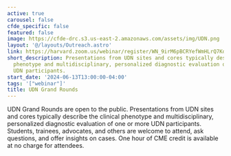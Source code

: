 ```yaml
---
active: true
carousel: false
cfde_specific: false
featured: false
image: https://cfde-drc.s3.us-east-2.amazonaws.com/assets/img/UDN.png
layout: '@/layouts/Outreach.astro'
link: https://harvard.zoom.us/webinar/register/WN_9irM6pBCRYefWmHLrQ7Kdg#/registration
short_description: Presentations from UDN sites and cores typically describe the clinical
  phenotype and multidisciplinary, personalized diagnostic evaluation of one or more
  UDN participants.
start_date: '2024-06-13T13:00:00-04:00'
tags: '["webinar"]'
title: UDN Grand Rounds
---
```

UDN Grand Rounds are open to the public. Presentations from UDN sites and cores typically describe the clinical phenotype and multidisciplinary, personalized diagnostic evaluation of one or more UDN participants. Students, trainees, advocates, and others are welcome to attend, ask questions, and offer insights on cases. One hour of CME credit is available at no charge for attendees.